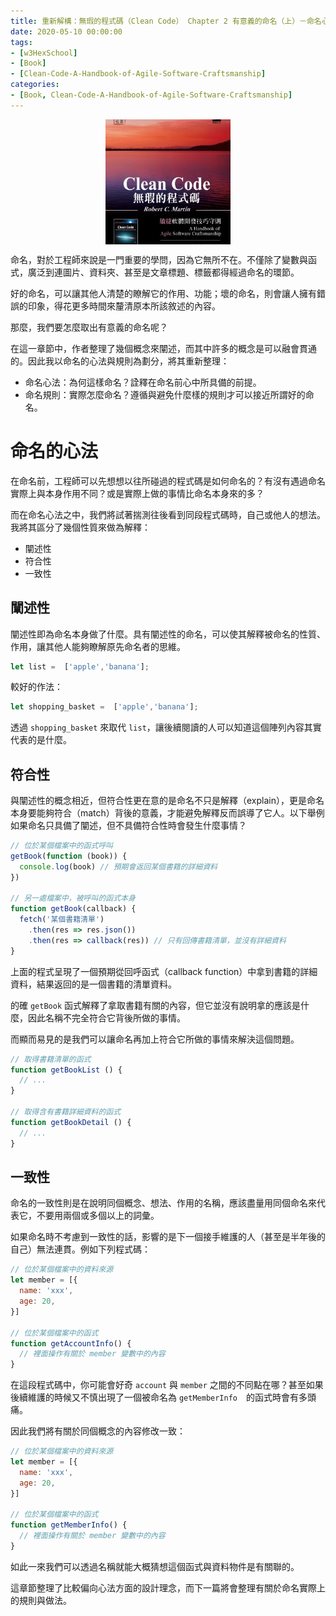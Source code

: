 ```yaml
---
title: 重新解構：無瑕的程式碼（Clean Code） Chapter 2 有意義的命名（上）－命名心法
date: 2020-05-10 00:00:00
tags:
- [w3HexSchool]
- [Book]
- [Clean-Code-A-Handbook-of-Agile-Software-Craftsmanship]
categories: 
- [Book, Clean-Code-A-Handbook-of-Agile-Software-Craftsmanship]
---
```


<div style="display:flex;justify-content:center;">
  <img style="object-fit:cover;" src='/images/Book/Clean-Code-A-Handbook-of-Agile-Software-Craftsmanship.jpg' width='200px' height='200px' />
</div>

命名，對於工程師來說是一門重要的學問，因為它無所不在。不僅除了變數與函式，廣泛到連圖片、資料夾、甚至是文章標題、標籤都得經過命名的環節。

好的命名，可以讓其他人清楚的瞭解它的作用、功能；壞的命名，則會讓人擁有錯誤的印象，得花更多時間來釐清原本所該敘述的內容。

那麼，我們要怎麼取出有意義的命名呢？

<!--more-->

在這一章節中，作者整理了幾個概念來闡述，而其中許多的概念是可以融會貫通的。因此我以命名的心法與規則為劃分，將其重新整理：

- 命名心法：為何這樣命名？詮釋在命名前心中所具備的前提。
- 命名規則：實際怎麼命名？遵循與避免什麼樣的規則才可以接近所謂好的命名。

# 命名的心法
在命名前，工程師可以先想想以往所碰過的程式碼是如何命名的？有沒有遇過命名實際上與本身作用不同？或是實際上做的事情比命名本身來的多？

而在命名心法之中，我們將試著揣測往後看到同段程式碼時，自己或他人的想法。我將其區分了幾個性質來做為解釋：
- 闡述性
- 符合性
- 一致性


## 闡述性
闡述性即為命名本身做了什麼。具有闡述性的命名，可以使其解釋被命名的性質、作用，讓其他人能夠瞭解原先命名者的思維。

```js
let list =  ['apple','banana'];
```

較好的作法：

```js
let shopping_basket =  ['apple','banana'];
```

透過 `shopping_basket` 來取代 `list`，讓後續閱讀的人可以知道這個陣列內容其實代表的是什麼。

## 符合性
與闡述性的概念相近，但符合性更在意的是命名不只是解釋（explain），更是命名本身要能夠符合（match）背後的意義，才能避免解釋反而誤導了它人。以下舉例如果命名只具備了闡述，但不具備符合性時會發生什麼事情？

```js
// 位於某個檔案中的函式呼叫
getBook(function (book)) {
  console.log(book) // 預期會返回某個書籍的詳細資料
})

// 另一處檔案中，被呼叫的函式本身
function getBook(callback) {
  fetch('某個書籍清單')
    .then(res => res.json())
    .then(res => callback(res)) // 只有回傳書籍清單，並沒有詳細資料
}
```

上面的程式呈現了一個預期從回呼函式（callback function）中拿到書籍的詳細資料，結果返回的是一個書籍的清單資料。

的確 `getBook` 函式解釋了拿取書籍有關的內容，但它並沒有說明拿的應該是什麼，因此名稱不完全符合它背後所做的事情。

而顯而易見的是我們可以讓命名再加上符合它所做的事情來解決這個問題。

```js
// 取得書籍清單的函式
function getBookList () {
  // ...
}

// 取得含有書籍詳細資料的函式
function getBookDetail () {
  // ...
}
```

## 一致性
命名的一致性則是在說明同個概念、想法、作用的名稱，應該盡量用同個命名來代表它，不要用兩個或多個以上的詞彙。

如果命名時不考慮到一致性的話，影響的是下一個接手維護的人（甚至是半年後的自己）無法連貫。例如下列程式碼：

```js
// 位於某個檔案中的資料來源
let member = [{
  name: 'xxx',
  age: 20,
}]

// 位於某個檔案中的函式
function getAccountInfo() {
  // 裡面操作有關於 member 變數中的內容
}

```

在這段程式碼中，你可能會好奇 `account` 與 `member` 之間的不同點在哪？甚至如果後續維護的時候又不慎出現了一個被命名為 `getMemberInfo`　的函式時會有多頭痛。

因此我們將有關於同個概念的內容修改一致：

```js
// 位於某個檔案中的資料來源
let member = [{
  name: 'xxx',
  age: 20,
}]

// 位於某個檔案中的函式
function getMemberInfo() {
  // 裡面操作有關於 member 變數中的內容
}
```

如此一來我們可以透過名稱就能大概猜想這個函式與資料物件是有關聯的。

這章節整理了比較偏向心法方面的設計理念，而下一篇將會整理有關於命名實際上的規則與做法。